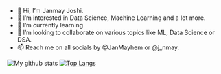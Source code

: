 - 👋 Hi, I’m Janmay Joshi.
- 👀 I’m interested in Data Science, Machine Learning and a lot more.
- 🌱 I’m currently learning.
- 💞️ I’m looking to collaborate on various topics like ML, Data Science or DSA.
- 📫 Reach me on all socials by @JanMayhem or @j_nmay.
<!-- - ✨ qwertyuiop
- 🔆 asdfghjkl
- ⚕️ zxcvbnm
 -->

![My github stats](https://github-readme-stats.vercel.app/api?username=JanmayHem) [![Top Langs](https://github-readme-stats.vercel.app/api/top-langs/?username=JanmayHem)](https://github.com/anuraghazra/github-readme-stats)

<!---
JanmayHem/JanmayHem is a ✨ special ✨ repository because its `README.md` (this file) appears on your GitHub profile.
You can click the Preview link to take a look at your changes.
--->
